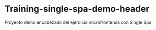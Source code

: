 # Training-single-spa-demo-header
Proyecto demo encabezado del ejercicio microfrontends con Single Spa 
